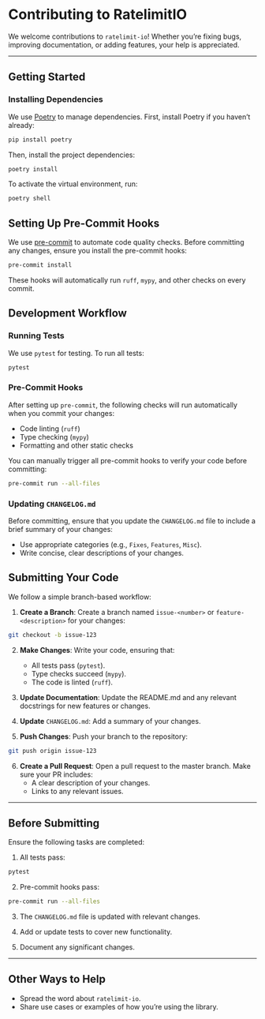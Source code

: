 # Contributing to RatelimitIO

We welcome contributions to `ratelimit-io`! Whether you’re fixing bugs, improving documentation, or adding features, your help is appreciated.

---

## Getting Started

### Installing Dependencies

We use [Poetry](https://github.com/python-poetry/poetry) to manage dependencies. First, install Poetry if you haven’t already:

```bash
pip install poetry
```

Then, install the project dependencies:

```bash
poetry install
```

To activate the virtual environment, run:

```bash
poetry shell
```

## Setting Up Pre-Commit Hooks

We use [pre-commit](https://pre-commit.com/) to automate code quality checks. Before committing any changes, ensure you install the pre-commit hooks:

```bash
pre-commit install
```

These hooks will automatically run `ruff`, `mypy`, and other checks on every commit.

## Development Workflow

### Running Tests

We use `pytest` for testing. To run all tests:

```bash
pytest
```

### Pre-Commit Hooks

After setting up `pre-commit`, the following checks will run automatically when you commit your changes:

- Code linting (`ruff`)
- Type checking (`mypy`)
- Formatting and other static checks

You can manually trigger all pre-commit hooks to verify your code before committing:

```bash
pre-commit run --all-files
```

### Updating `CHANGELOG.md`

Before committing, ensure that you update the `CHANGELOG.md` file to include a brief summary of your changes:

- Use appropriate categories (e.g., `Fixes`, `Features`, `Misc`).
- Write concise, clear descriptions of your changes.

## Submitting Your Code

We follow a simple branch-based workflow:

1. **Create a Branch**: Create a branch named `issue-<number>` or `feature-<description>` for your changes:

```bash
git checkout -b issue-123
```

2. **Make Changes**: Write your code, ensuring that:
   * All tests pass (`pytest`).
   * Type checks succeed (`mypy`).
   * The code is linted (`ruff`).

3. **Update Documentation**: Update the README.md and any relevant docstrings for new features or changes.

4. **Update** `CHANGELOG.md`: Add a summary of your changes.

5. **Push Changes**: Push your branch to the repository:

```bash
git push origin issue-123
```

6. **Create a Pull Request**: Open a pull request to the master branch. Make sure your PR includes:
   * A clear description of your changes.
   * Links to any relevant issues.

---

## Before Submitting

Ensure the following tasks are completed:

1. All tests pass:

```bash
pytest
```

2. Pre-commit hooks pass:

```bash
pre-commit run --all-files
```

3. The `CHANGELOG.md` file is updated with relevant changes.

4. Add or update tests to cover new functionality.

5. Document any significant changes.

---

## Other Ways to Help

* Spread the word about `ratelimit-io`.
* Share use cases or examples of how you’re using the library.

